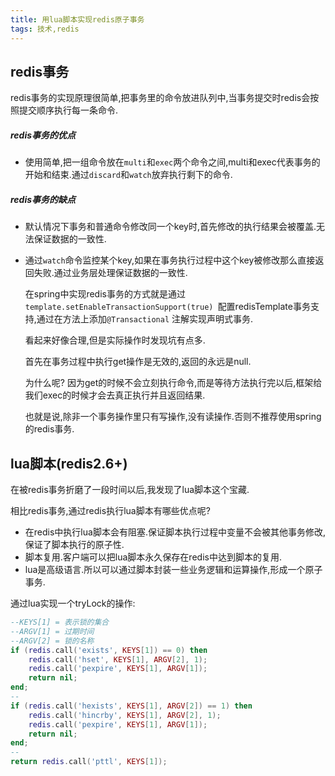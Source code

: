 ```yaml
---
title: 用lua脚本实现redis原子事务
tags: 技术,redis
---
```



## redis事务

redis事务的实现原理很简单,把事务里的命令放进队列中,当事务提交时redis会按照提交顺序执行每一条命令.

##### redis事务的优点

* 使用简单,把一组命令放在`multi`和`exec`两个命令之间,multi和exec代表事务的开始和结束.通过`discard`和`watch`放弃执行剩下的命令.

##### redis事务的缺点

* 默认情况下事务和普通命令修改同一个key时,首先修改的执行结果会被覆盖.无法保证数据的一致性.

* 通过`watch`命令监控某个key,如果在事务执行过程中这个key被修改那么直接返回失败.通过业务层处理保证数据的一致性.

  在spring中实现redis事务的方式就是通过`template.setEnableTransactionSupport(true) `配置redisTemplate事务支持,通过在方法上添加`@Transactional` 注解实现声明式事务.
  
  看起来好像合理,但是实际操作时发现坑有点多.
  
  首先在事务过程中执行get操作是无效的,返回的永远是null.
  
  为什么呢? 因为get的时候不会立刻执行命令,而是等待方法执行完以后,框架给我们exec的时候才会去真正执行并且返回结果.
  
  也就是说,除非一个事务操作里只有写操作,没有读操作.否则不推荐使用spring的redis事务.

## lua脚本(redis2.6+)

在被redis事务折磨了一段时间以后,我发现了lua脚本这个宝藏.

相比redis事务,通过redis执行lua脚本有哪些优点呢?

* 在redis中执行lua脚本会有阻塞.保证脚本执行过程中变量不会被其他事务修改,保证了脚本执行的原子性.
* 脚本复用.客户端可以把lua脚本永久保存在redis中达到脚本的复用.
* lua是高级语言.所以可以通过脚本封装一些业务逻辑和运算操作,形成一个原子事务.



通过lua实现一个tryLock的操作:

```lua
--KEYS[1] = 表示锁的集合
--ARGV[1] = 过期时间
--ARGV[2] = 锁的名称
if (redis.call('exists', KEYS[1]) == 0) then 
    redis.call('hset', KEYS[1], ARGV[2], 1);
    redis.call('pexpire', KEYS[1], ARGV[1]);
    return nil; 
end;
--
if (redis.call('hexists', KEYS[1], ARGV[2]) == 1) then 
    redis.call('hincrby', KEYS[1], ARGV[2], 1); 
    redis.call('pexpire', KEYS[1], ARGV[1]); 
    return nil; 
end;
--
return redis.call('pttl', KEYS[1]);
```
